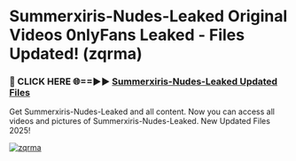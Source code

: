 # Summerxiris-Nudes-Leaked Original Videos 0nlyFans Leaked - Files Updated! (zqrma)

<h3>🔴 CLICK HERE 🌐==►► <a href="https://tinyurl.com/52m3yx9h" rel="nofollow">Summerxiris-Nudes-Leaked Updated Files</a></h3>

Get Summerxiris-Nudes-Leaked and all content. Now you can access all videos and pictures of Summerxiris-Nudes-Leaked. New Updated Files 2025!

[![zqrma](https://i.imgur.com/TnHtlc8.gif)](https://tinyurl.com/52m3yx9h)
